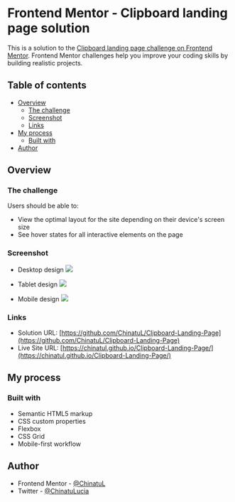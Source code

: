 # Frontend Mentor - Clipboard landing page solution

This is a solution to the [Clipboard landing page challenge on Frontend Mentor](https://www.frontendmentor.io/challenges/clipboard-landing-page-5cc9bccd6c4c91111378ecb9). Frontend Mentor challenges help you improve your coding skills by building realistic projects.

## Table of contents

-   [Overview](#overview)
    -   [The challenge](#the-challenge)
    -   [Screenshot](#screenshot)
    -   [Links](#links)
-   [My process](#my-process)
    -   [Built with](#built-with)
-   [Author](#author)

## Overview

### The challenge

Users should be able to:

-   View the optimal layout for the site depending on their device's screen size
-   See hover states for all interactive elements on the page

### Screenshot

-   Desktop design
    ![](./screenshots/clipboard-landing-page-desktop-design.png)

-   Tablet design
    ![](./screenshots/clipboard-landing-page-tablet-design.png)

-   Mobile design
    ![](./screenshots/clipboard-landing-page-mobile-design.png)

### Links

-   Solution URL: [https://github.com/ChinatuL/Clipboard-Landing-Page](https://github.com/ChinatuL/Clipboard-Landing-Page)
-   Live Site URL: [https://chinatul.github.io/Clipboard-Landing-Page/](https://chinatul.github.io/Clipboard-Landing-Page/)

## My process

### Built with

-   Semantic HTML5 markup
-   CSS custom properties
-   Flexbox
-   CSS Grid
-   Mobile-first workflow

## Author

-   Frontend Mentor - [@ChinatuL](https://www.frontendmentor.io/profile/ChinatuL)
-   Twitter - [@ChinatuLucia](https://www.twitter.com/ChinatuLucia)
